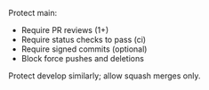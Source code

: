Protect main:
- Require PR reviews (1+)
- Require status checks to pass (ci)
- Require signed commits (optional)
- Block force pushes and deletions

Protect develop similarly; allow squash merges only.
